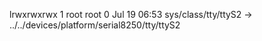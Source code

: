 lrwxrwxrwx 1 root root 0 Jul 19 06:53 sys/class/tty/ttyS2 -> ../../devices/platform/serial8250/tty/ttyS2

